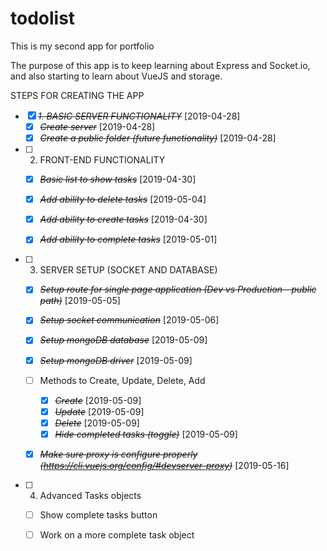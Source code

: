 # todolist

This is my second app for portfolio

The purpose of this app is to keep learning about Express and Socket.io, and also starting to learn about VueJS and storage.

STEPS FOR CREATING THE APP

* [X] ~~*1. BASIC SERVER FUNCTIONALITY*~~ [2019-04-28]
  * [X] ~~*Create server*~~ [2019-04-28]
  * [X] ~~*Create a public folder (future functionality)*~~ [2019-04-28]

* [ ] 2. FRONT-END FUNCTIONALITY
  * [X] ~~*Basic list to show tasks*~~ [2019-04-30]
  * [X] ~~*Add ability to delete tasks*~~ [2019-05-04]
  * [X] ~~*Add ability to create tasks*~~ [2019-04-30]
  * [X] ~~*Add ability to complete tasks*~~ [2019-05-01]



* [ ] 3. SERVER SETUP (SOCKET AND DATABASE)
  * [X] ~~*Setup route for single page application (Dev vs Production - public path)*~~ [2019-05-05]
  * [X] ~~*Setup socket communication*~~ [2019-05-06]
  * [X] ~~*Setup mongoDB database*~~ [2019-05-09]
  * [X] ~~*Setup mongoDB driver*~~ [2019-05-09]
  * [ ] Methods to Create, Update, Delete, Add
    * [X] ~~*Create*~~ [2019-05-09]
    * [X] ~~*Update*~~ [2019-05-09]
    * [X] ~~*Delete*~~ [2019-05-09]
    * [X] ~~*Hide completed tasks (toggle)*~~ [2019-05-09]
  * [X] ~~*Make sure proxy is configure properly (https://cli.vuejs.org/config/#devserver-proxy)*~~ [2019-05-16]


* [ ] 4. Advanced Tasks objects
  * [ ] Show complete tasks button
  * [ ] Work on a more complete task object

